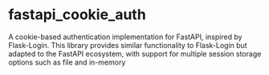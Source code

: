 # fastapi_cookie_auth
A cookie-based authentication implementation for FastAPI, inspired by Flask-Login. This library provides similar functionality to Flask-Login but adapted to the FastAPI ecosystem, with support for multiple session storage options such as file and in-memory
